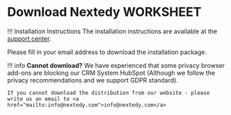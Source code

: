 # Download Nextedy WORKSHEET


!!! Installation Instructions
	The installation instructions are available at the [support center](https://nextedy.freshdesk.com/support/solutions/articles/48000973428-nextedy-worksheet-installation-guide).


Please fill in your email address to download the installation package.


<script charset="utf-8" type="text/javascript" src="//js.hsforms.net/forms/shell.js"></script>
<script>
  hbspt.forms.create({
	portalId: "6265870",
	formId: "7bbfe403-1d5c-48fb-9e82-4bdcc46c7e4f"
});
</script>


!!! info
	**Cannot download?** We have experienced that some privacy browser add-ons are blocking our CRM System HubSpot (Although we  follow the privacy recommendations and we support GDPR standard). 
	
	
	If you cannot download the distribution from our website - please write us an email to <a href="mailto:info@nextedy.com">info@nextedy.com</a>

